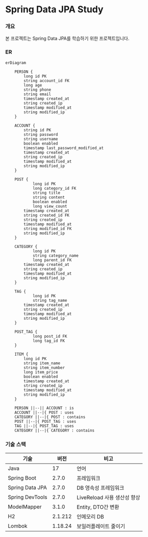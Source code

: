 # Spring Data JPA Study

### 개요

본 프로젝트는 Spring Data JPA를 학습하기 위한 프로젝트입니다.



### ER

```mermaid
erDiagram

    PERSON {
        long id PK
        string account_id FK
        long age
        string phone
        string email
        timestamp created_at
        string created_ip
        timestamp modified_at
        string modified_ip
    }
    
    ACCOUNT {
        string id PK
        string password
        string username
        boolean enabled
        timestamp last_password_modified_at
        timestamp created_at
        string created_ip
        timestamp modified_at
        string modified_ip
    }
    
    POST {
    		long id PK
    		long category_id FK
    		string title
    		string content
    		boolean enabled
    		long view_count
        timestamp created_at
        string created_id FK
        string created_ip
        timestamp modified_at
        string modified_id FK
        string modified_ip
    }

    CATEGORY {
    		long id PK
    		string category_name
    		long parent_id FK
        timestamp created_at
        string created_ip
        timestamp modified_at
        string modified_ip
    }
    
    TAG {
    		long id PK
    		string tag_name
        timestamp created_at
        string created_ip
        timestamp modified_at
        string modified_ip
    }
    
    POST_TAG {
    		long post_id FK
    		long tag_id FK
    }
    
    ITEM {
        long id PK
        string item_name
        string item_number
        long item_price
        boolean enabled
        timestamp created_at
        string created_ip
        timestamp modified_at
        string modified_ip
    }

    PERSON ||--|| ACCOUNT : is
    ACCOUNT ||--|{ POST : uses
    CATEGORY ||--|{ POST : contains
    POST ||--|{ POST_TAG : uses
    TAG ||--|{ POST_TAG : uses
    CATEGORY ||--|{ CATEGORY : contains
```



### 기술 스택

| 기술            | 버전    | 비고                        |
| --------------- | ------- | --------------------------- |
| Java            | 17      | 언어                        |
| Spring Boot     | 2.7.0   | 프레임워크                  |
| Spring Data JPA | 2.7.0   | DB 영속성 프레임워크        |
| Spring DevTools | 2.7.0   | LiveReload 사용 생산성 향상 |
| ModelMapper     | 3.1.0   | Entity, DTO간 변환          |
| H2              | 2.1.212 | 인메모리 DB                 |
| Lombok          | 1.18.24 | 보일러플레이트 줄이기       |



